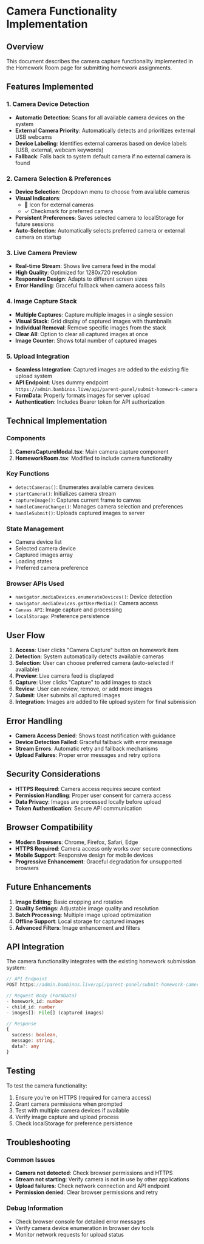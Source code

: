 # Camera Functionality Implementation

## Overview
This document describes the camera capture functionality implemented in the Homework Room page for submitting homework assignments.

## Features Implemented

### 1. Camera Device Detection
- **Automatic Detection**: Scans for all available camera devices on the system
- **External Camera Priority**: Automatically detects and prioritizes external USB webcams
- **Device Labeling**: Identifies external cameras based on device labels (USB, external, webcam keywords)
- **Fallback**: Falls back to system default camera if no external camera is found

### 2. Camera Selection & Preferences
- **Device Selection**: Dropdown menu to choose from available cameras
- **Visual Indicators**: 
  - 🔗 Icon for external cameras
  - ✓ Checkmark for preferred camera
- **Persistent Preferences**: Saves selected camera to localStorage for future sessions
- **Auto-Selection**: Automatically selects preferred camera or external camera on startup

### 3. Live Camera Preview
- **Real-time Stream**: Shows live camera feed in the modal
- **High Quality**: Optimized for 1280x720 resolution
- **Responsive Design**: Adapts to different screen sizes
- **Error Handling**: Graceful fallback when camera access fails

### 4. Image Capture Stack
- **Multiple Captures**: Capture multiple images in a single session
- **Visual Stack**: Grid display of captured images with thumbnails
- **Individual Removal**: Remove specific images from the stack
- **Clear All**: Option to clear all captured images at once
- **Image Counter**: Shows total number of captured images

### 5. Upload Integration
- **Seamless Integration**: Captured images are added to the existing file upload system
- **API Endpoint**: Uses dummy endpoint `https://admin.bambinos.live/api/parent-panel/submit-homework-camera`
- **FormData**: Properly formats images for server upload
- **Authentication**: Includes Bearer token for API authorization

## Technical Implementation

### Components
1. **CameraCaptureModal.tsx**: Main camera capture component
2. **HomeworkRoom.tsx**: Modified to include camera functionality

### Key Functions
- `detectCameras()`: Enumerates available camera devices
- `startCamera()`: Initializes camera stream
- `captureImage()`: Captures current frame to canvas
- `handleCameraChange()`: Manages camera selection and preferences
- `handleSubmit()`: Uploads captured images to server

### State Management
- Camera device list
- Selected camera device
- Captured images array
- Loading states
- Preferred camera preference

### Browser APIs Used
- `navigator.mediaDevices.enumerateDevices()`: Device detection
- `navigator.mediaDevices.getUserMedia()`: Camera access
- `Canvas API`: Image capture and processing
- `localStorage`: Preference persistence

## User Flow

1. **Access**: User clicks "Camera Capture" button on homework item
2. **Detection**: System automatically detects available cameras
3. **Selection**: User can choose preferred camera (auto-selected if available)
4. **Preview**: Live camera feed is displayed
5. **Capture**: User clicks "Capture" to add images to stack
6. **Review**: User can review, remove, or add more images
7. **Submit**: User submits all captured images
8. **Integration**: Images are added to file upload system for final submission

## Error Handling

- **Camera Access Denied**: Shows toast notification with guidance
- **Device Detection Failed**: Graceful fallback with error message
- **Stream Errors**: Automatic retry and fallback mechanisms
- **Upload Failures**: Proper error messages and retry options

## Security Considerations

- **HTTPS Required**: Camera access requires secure context
- **Permission Handling**: Proper user consent for camera access
- **Data Privacy**: Images are processed locally before upload
- **Token Authentication**: Secure API communication

## Browser Compatibility

- **Modern Browsers**: Chrome, Firefox, Safari, Edge
- **HTTPS Required**: Camera access only works over secure connections
- **Mobile Support**: Responsive design for mobile devices
- **Progressive Enhancement**: Graceful degradation for unsupported browsers

## Future Enhancements

1. **Image Editing**: Basic cropping and rotation
2. **Quality Settings**: Adjustable image quality and resolution
3. **Batch Processing**: Multiple image upload optimization
4. **Offline Support**: Local storage for captured images
5. **Advanced Filters**: Image enhancement and filters

## API Integration

The camera functionality integrates with the existing homework submission system:

```typescript
// API Endpoint
POST https://admin.bambinos.live/api/parent-panel/submit-homework-camera

// Request Body (FormData)
- homework_id: number
- child_id: number
- images[]: File[] (captured images)

// Response
{
  success: boolean,
  message: string,
  data?: any
}
```

## Testing

To test the camera functionality:

1. Ensure you're on HTTPS (required for camera access)
2. Grant camera permissions when prompted
3. Test with multiple camera devices if available
4. Verify image capture and upload process
5. Check localStorage for preference persistence

## Troubleshooting

### Common Issues
- **Camera not detected**: Check browser permissions and HTTPS
- **Stream not starting**: Verify camera is not in use by other applications
- **Upload failures**: Check network connection and API endpoint
- **Permission denied**: Clear browser permissions and retry

### Debug Information
- Check browser console for detailed error messages
- Verify camera device enumeration in browser dev tools
- Monitor network requests for upload status 